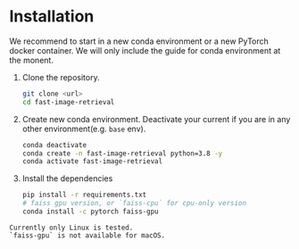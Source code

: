 # Installation
We recommend to start in a new conda environment or a new PyTorch docker container. We will only include the guide for conda environment at the monent.
1. Clone the repository.
    ```bash
    git clone <url>
   cd fast-image-retrieval
    ```
2. Create new conda environment. Deactivate your current if you are in any other environment(e.g. `base` env).
    ```bash
    conda deactivate
    conda create -n fast-image-retrieval python=3.8 -y
    conda activate fast-image-retrieval
    ```
3. Install the dependencies
   ```bash
   pip install -r requirements.txt
   # faiss gpu version, or `faiss-cpu` for cpu-only version
   conda install -c pytorch faiss-gpu 
    ```

```{admonition} Operating Systems
Currently only Linux is tested.
`faiss-gpu` is not available for macOS.
```
